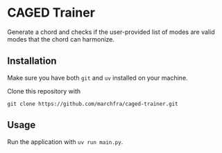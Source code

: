 # CAGED Trainer

Generate a chord and checks if the user-provided list of modes are valid modes that the chord can harmonize.

## Installation

Make sure you have both `git` and `uv` installed on your machine.

Clone this repository with

```shell
git clone https://github.com/marchfra/caged-trainer.git
```

## Usage

Run the application with ```uv run main.py```.
